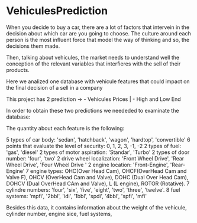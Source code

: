 # VehiculesPrediction

When you decide to buy a car, there are a lot of factors that intervein in the decision about which car are you going to choose. The culture around each person is the most influent force that model the way of thinking and so, the decisions them made. 

Then, talking about vehicules, the market needs to understand well the conception of the relevant variables that interfieres with the sell of their products. 

Here we analized one database with vehicule features that could impact on the final decision of a sell in a company

This project has 2 prediction -> - Vehicules Prices | - High and Low End

In order to obtain these two predictions we neededed to examinate the database:

The quantity about each feature is the following: 

5 types of car body: 'sedan', 'hatchback', 'wagon', 'hardtop', 'convertible'
6 points that evaluate the level of security: 0, 1, 2, 3, -1, -2
2 types of fuel: 'gas', 'diesel'
2 types of motor aspiration: 'Standar', 'Turbo'
2 types of door number: 'four', 'two'
2 drive wheel localization: 'Front Wheel Drive', 'Rear Wheel Drive', 'Four Wheel Drive '
2 engine location: 'Front-Engine', 'Rear- Engine'
7 engine types: OHC(Over Head Cam), OHCF(OverHead Cam and Valve F), OHCV (OverHead Cam and Valve), DOHC (Dual Over Head Cam), DOHCV (Dual OverHead CAm and Valve), L (L engine), ROTOR (Rotative).
7 cylindre numbers: 'four', 'six', 'five', 'eight', 'two', 'three', 'twelve'.
8 fuel systems: 'mpfi', '2bbl', 'idi', '1bbl', 'spdi', '4bbl', 'spfi', 'mfi'




Besides this data, it contains information about the weight of the vehicule, cylinder number, engine sice, fuel systems, 

